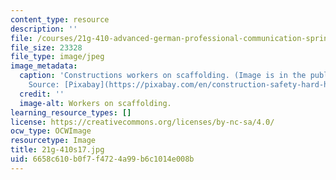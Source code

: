 ```yaml
---
content_type: resource
description: ''
file: /courses/21g-410-advanced-german-professional-communication-spring-2017/6658c610b0f7f4724a99b6c1014e008b_21g-410s17.jpg
file_size: 23328
file_type: image/jpeg
image_metadata:
  caption: 'Constructions workers on scaffolding. (Image is in the public domain.
    Source: [Pixabay](https://pixabay.com/en/construction-safety-hard-hat-helmet-2238779/).)'
  credit: ''
  image-alt: Workers on scaffolding.
learning_resource_types: []
license: https://creativecommons.org/licenses/by-nc-sa/4.0/
ocw_type: OCWImage
resourcetype: Image
title: 21g-410s17.jpg
uid: 6658c610-b0f7-f472-4a99-b6c1014e008b
---
```

